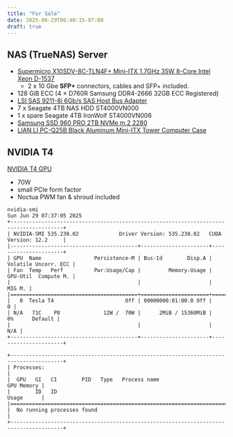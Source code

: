 ```yaml
---
title: "For Sale"
date: 2025-06-29T06:40:15-07:00
draft: true
---
```


## NAS (TrueNAS) Server

- [Supermicro X10SDV-8C-TLN4F+ Mini-ITX 1.7GHz 35W 8-Core Intel Xeon D-1537](https://www.supermicro.com/products/motherboard/Xeon/D/X10SDV-8C-TLN4F_.cfm)
  - 2 x 10 Gbe **SFP+** connectors, cables and SFP+ included.
- 128 GiB ECC (4 × D760R Samsung DDR4-2666 32GB ECC Registered)
- [LSI SAS 9211-8i 6Gb/s SAS Host Bus Adapter](https://docs.broadcom.com/docs/12352062)
- 7 x Seagate 4TB NAS HDD ST4000VN000
- 1 x spare Seagate 4TB IronWolf ST4000VN006
- [Samsung SSD 960 PRO 2TB NVMe m.2 2280](https://semiconductor.samsung.com/consumer-storage/internal-ssd/960pro/)
- [LIAN LI PC-Q25B Black Aluminum Mini-ITX Tower Computer Case](https://www.newegg.com/lian-li-mini-itx-tower-aluminum-computer-case-black-pc-q25b/p/N82E16811112339?srsltid=AfmBOopZj5lUxwUrnKqfw8I3sazkJ-GfzBwvriCTJyyzbcK2N-HZbuRx)

## NVIDIA T4

[NVIDIA T4 GPU](https://www.nvidia.com/en-us/data-center/tesla-t4/)

- 70W
- small PCIe form factor
- Noctua PWM fan & shroud included

```
nvidia-smi
Sun Jun 29 07:37:05 2025
+---------------------------------------------------------------------------------------+
| NVIDIA-SMI 535.230.02             Driver Version: 535.230.02   CUDA Version: 12.2     |
|-----------------------------------------+----------------------+----------------------+
| GPU  Name                 Persistence-M | Bus-Id        Disp.A | Volatile Uncorr. ECC |
| Fan  Temp   Perf          Pwr:Usage/Cap |         Memory-Usage | GPU-Util  Compute M. |
|                                         |                      |               MIG M. |
|=========================================+======================+======================|
|   0  Tesla T4                       Off | 00000000:01:00.0 Off |                    0 |
| N/A   71C    P8              12W /  70W |      2MiB / 15360MiB |      0%      Default |
|                                         |                      |                  N/A |
+-----------------------------------------+----------------------+----------------------+

+---------------------------------------------------------------------------------------+
| Processes:                                                                            |
|  GPU   GI   CI        PID   Type   Process name                            GPU Memory |
|        ID   ID                                                             Usage      |
|=======================================================================================|
|  No running processes found                                                           |
+---------------------------------------------------------------------------------------+
```
